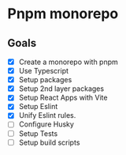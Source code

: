 # Pnpm monorepo

## Goals
- [x] Create a monorepo with pnpm
- [x] Use Typescript
- [x] Setup packages
- [x] Setup 2nd layer packages
- [x] Setup React Apps with Vite
- [x] Setup Eslint
- [x] Unify Eslint rules.
- [ ] Configure Husky
- [ ] Setup Tests
- [ ] Setup build scripts